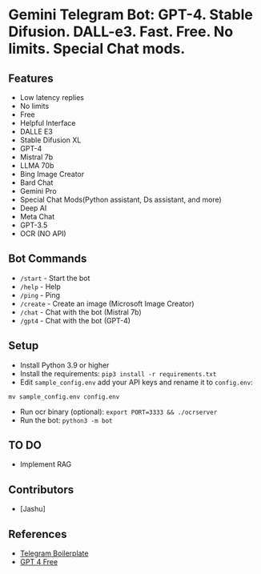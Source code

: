 # Gemini Telegram Bot: GPT-4. Stable Difusion. DALL-e3. Fast. Free. No limits. Special Chat mods. 

## Features
- Low latency replies
- No limits
- Free
- Helpful Interface
- DALLE E3 
- Stable Difusion XL
- GPT-4
- Mistral 7b
- LLMA 70b
- Bing Image Creator
- Bard Chat
- Gemini Pro
- Special Chat Mods(Python assistant, Ds assistant, and more)
- Deep AI
- Meta Chat
- GPT-3.5
- OCR (NO API)

## Bot Commands

- `/start` - Start the bot
- `/help` - Help
- `/ping` - Ping
- `/create` - Create an image (Microsoft Image Creator)
- `/chat` - Chat with the bot (Mistral 7b)
- `/gpt4` - Chat with the bot (GPT-4)

## Setup 
- Install Python 3.9 or higher
- Install the requirements: `pip3 install -r requirements.txt`
- Edit `sample_config.env` add your API keys and rename it to `config.env`:

`mv sample_config.env config.env`

- Run ocr binary (optional): `export PORT=3333 && ./ocrserver`
- Run the bot: `python3 -m bot`

## TO DO

- Implement RAG


## Contributors

- [Jashu]

## References

- [Telegram Boilerplate](https://github.com/sanjit-sinha/TelegramBot-Boilerplate)
- [GPT 4 Free](https://github.com/xtekky/gpt4free)
